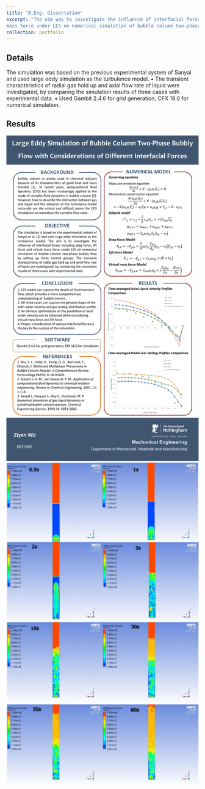 ```yaml
---
title: "B.Eng. Dissertation"
excerpt: "The aim was to investigate the influence of interfacial forces including drag force, lift force and virtual 
mass force under LES on numerical simulation of bubble column two-phase bubbly flow."
collection: portfolio
---
```


## Details
The simulation was based on the previous experimental system of Sanyal and used large eddy simulation as the turbulence model. 
• The transient characteristics of radial gas hold up and axial flow rate of liquid were investigated, by comparing the simulation results of three cases with experimental data.
• Used Gambit 2.4.6 for grid generation; CFX 18.0 for numerical simulation.

## Results
<img src='/images/portfolios/beng_result1.png' width='600'>
<img src='/images/portfolios/beng_result2.png' width='600'>
<img src='/images/portfolios/beng_result3.png' width='600'>
